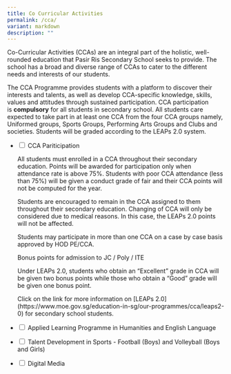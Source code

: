```yaml
---
title: Co Curricular Activities
permalink: /cca/
variant: markdown
description: ""
---
```

Co-Curricular Activities (CCAs) are an integral part of the holistic, well-rounded education that Pasir Ris Secondary School seeks to provide. The school has a broad and diverse range of CCAs to cater to the different needs and interests of our students.

The CCA Programme provides students with a platform to discover their interests and talents, as well as develop CCA-specific knowledge, skills, values and attitudes through sustained participation. CCA participation is&nbsp;**compulsory**&nbsp;for all students in secondary school. All students care expected to take part in at least one CCA from the four CCA groups namely, Uniformed groups, Sports Groups, Performing Arts Groups and Clubs and societies. Students will be graded according to the LEAPs 2.0 system.

<ul class="jekyllcodex_accordion">
  
<li><input type="checkbox" id="accordion1">  
<label for="accordion1">CCA Pariticipation</label><div>  
  <p>All students must enrolled in a CCA throughout their secondary education. Points will be awarded for participation only when attendance rate is above 75%. Students with poor CCA attendance (less than 75%) will be given a conduct grade of fair and their CCA points will not be computed for the year.</p>
  <p>Students are encouraged to remain in the CCA assigned to them throughout their secondary education. Changing of CCA will only be considered due to medical reasons. In this case, the LEAPs 2.0 points will not be affected.</p>
	<p>Students may participate in more than one CCA on a case by case basis approved by HOD PE/CCA.</p>

<p>Bonus points for admission to JC / Poly / ITE</p>

<p>Under LEAPs 2.0, students who obtain an “Excellent” grade in CCA will be given two bonus points while those who obtain a “Good” grade will be given one bonus point.</p>

<p>Click on the link for more information on&nbsp;[LEAPs 2.0](https://www.moe.gov.sg/education-in-sg/our-programmes/cca/leaps2-0)&nbsp;for secondary school students.</p>  
</div></li>  
  
<li><input type="checkbox" id="accordion2">  
<label for="accordion2">Applied Learning Programme in Humanities and English Language</label><div>  
<p>
</p>  
</div></li>  
  
<li><input type="checkbox" id="accordion3">  
<label for="accordion3">Talent Development in Sports - Football (Boys) and Volleyball (Boys and Girls)</label><div>  
<p>
</p>  
</div></li>  

<li><input type="checkbox" id="accordion4">  
<label for="accordion4">Digital Media</label><div>  
<p></p>  
</div></li>
</ul>